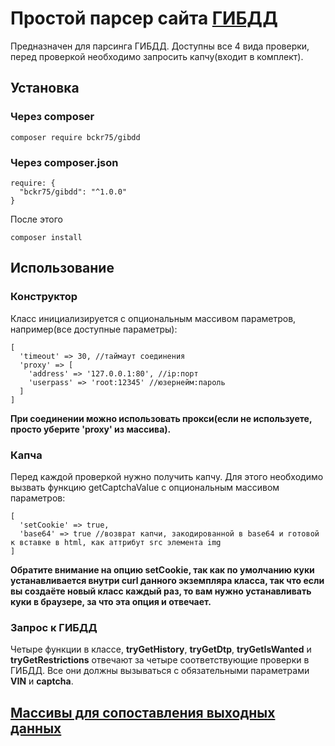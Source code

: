 # Простой парсер сайта [ГИБДД](http://gibdd.ru/ "Гибдд")
Предназначен для парсинга ГИБДД. 
Доступны все 4 вида проверки, перед проверкой необходимо запросить капчу(входит в комплект).
## Установка
### Через composer
`composer require bckr75/gibdd`
### Через composer.json
```
require: { 
  "bckr75/gibdd": "^1.0.0"
} 
```
После этого
```
composer install
```
## Использование
### Конструктор
Класс инициализируется с опциональным массивом параметров, например(все доступные параметры):  
```
[ 
  'timeout' => 30, //таймаут соединения
  'proxy' => [
    'address' => '127.0.0.1:80', //ip:порт
    'userpass' => 'root:12345' //юзернейм:пароль
  ]
]
```
__При соединении можно использовать прокси(если не используете, просто уберите 'proxy' из массива).__
### Капча
Перед каждой проверкой нужно получить капчу. 
Для этого необходимо вызвать функцию getCaptchaValue с опциональным массивом параметров:
```
[ 
  'setCookie' => true, 
  'base64' => true //возврат капчи, закодированной в base64 и готовой к вставке в html, как аттрибут src элемента img
]
```
__Обратите внимание на опцию setCookie, так как по умолчанию куки устанавливается внутри curl 
данного экземпляра класса, так что если вы создаёте новый класс каждый раз, то вам нужно устанавливать куки в браузере, 
за что эта опция и отвечает.__

### Запрос к ГИБДД
Четыре функции в классе, __tryGetHistory__, __tryGetDtp__, __tryGetIsWanted__ и __tryGetRestrictions__ 
отвечают за четыре соответствующие проверки в ГИБДД.
Все они должны вызываться с обязательными параметрами __VIN__ и __captcha__.

## [Массивы для сопоставления выходных данных](https://github.com/bckr75/gibdd/wiki/%D0%9C%D0%B0%D1%81%D1%81%D0%B8%D0%B2%D1%8B-%D0%B4%D0%BB%D1%8F-%D1%81%D0%BE%D0%BF%D0%BE%D1%81%D1%82%D0%B0%D0%B2%D0%BB%D0%B5%D0%BD%D0%B8%D1%8F(%D1%80%D0%B0%D1%81%D1%88%D0%B8%D1%84%D1%80%D0%BE%D0%B2%D0%BA%D0%B0) "Массивы для сопоставления выходных данных")
